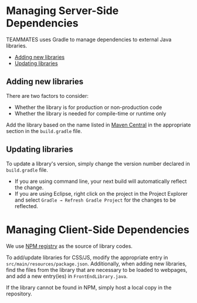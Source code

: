 
# Managing Server-Side Dependencies

TEAMMATES uses Gradle to manage dependencies to external Java libraries.

- [Adding new libraries](#adding-new-libraries)
- [Updating libraries](#updating-libraries)

## Adding new libraries

There are two factors to consider:
- Whether the library is for production or non-production code
- Whether the library is needed for compile-time or runtime only

Add the library based on the name listed in [Maven Central](http://search.maven.org) in the appropriate section in the `build.gradle` file.

## Updating libraries

To update a library's version, simply change the version number declared in `build.gradle` file.

- If you are using command line, your next build will automatically reflect the change.
- If you are using Eclipse, right click on the project in the Project Explorer and select `Gradle → Refresh Gradle Project` for the changes to be reflected.

# Managing Client-Side Dependencies

We use [NPM registry](https://www.npmjs.com) as the source of library codes.

To add/update libraries for CSS/JS, modify the appropriate entry in `src/main/resources/package.json`.
Additionally, when adding new libraries, find the files from the library that are necessary to be loaded to webpages, and add a new entry(ies) in `FrontEndLibrary.java`.

If the library cannot be found in NPM, simply host a local copy in the repository.
